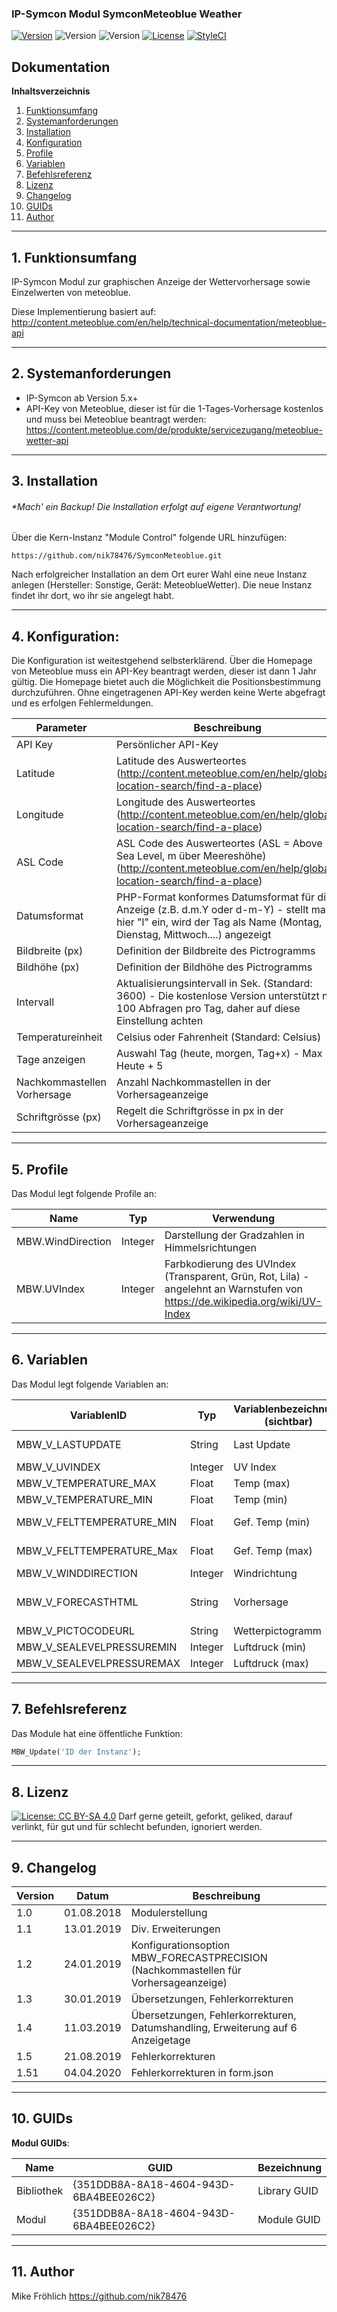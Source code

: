 ### IP-Symcon Modul SymconMeteoblue Weather

[![Version](https://img.shields.io/badge/Symcon_Version-5.0-red.svg)](https://www.symcon.de/service/dokumentation/entwicklerbereich/sdk-tools/sdk-php/)
![Version](https://img.shields.io/badge/Modul_Version-1.0-blue.svg)
![Version](https://img.shields.io/badge/Code-PHP-blue.svg)
[![License](https://img.shields.io/badge/License-CC%20BY--NC--SA%204.0-green.svg)](https://creativecommons.org/licenses/by-nc-sa/4.0/)
[![StyleCI](https://github.styleci.io/repos/136796530/shield?branch=master)](https://github.styleci.io/repos/136796530)

## Dokumentation

**Inhaltsverzeichnis**

1. [Funktionsumfang](#1-funktionsumfang) 
2. [Systemanforderungen](#2-systemanforderungen)
3. [Installation](#3-installation)
4. [Konfiguration](#4-konfiguration)
5. [Profile](#5-profile)
6. [Variablen](#6-variablen)
7. [Befehlsreferenz](#7-befehlsreferenz)
8. [Lizenz](#8-lizenz) 
9. [Changelog](#9-changelog) 
10. [GUIDs](#10-GUIDs) 
11. [Author](#11-author) 

---
## 1. Funktionsumfang

IP-Symcon Modul zur graphischen Anzeige der Wettervorhersage
sowie Einzelwerten von meteoblue.

Diese Implementierung basiert auf:
http://content.meteoblue.com/en/help/technical-documentation/meteoblue-api 

---
## 2. Systemanforderungen
- IP-Symcon ab Version 5.x+
- API-Key von Meteoblue, dieser ist für die 1-Tages-Vorhersage kostenlos und
  muss bei Meteoblue beantragt werden: 
  https://content.meteoblue.com/de/produkte/servicezugang/meteoblue-wetter-api

---
## 3. Installation
###### **Mach' ein Backup! Die Installation erfolgt auf eigene Verantwortung!*

Über die Kern-Instanz "Module Control" folgende URL hinzufügen:

`https://github.com/nik78476/SymconMeteoblue.git`

Nach erfolgreicher Installation an dem Ort eurer Wahl eine neue Instanz
anlegen (Hersteller: Sonstige, Gerät: MeteoblueWetter). 
Die neue Instanz findet ihr dort, wo ihr sie angelegt habt.

---
## 4. Konfiguration:

Die Konfiguration ist weitestgehend selbsterklärend. Über die Homepage von Meteoblue
muss ein API-Key beantragt werden, dieser ist dann 1 Jahr gültig. Die Homepage bietet
auch die Möglichkeit die Positionsbestimmung durchzuführen. Ohne eingetragenen API-Key
werden keine Werte abgefragt und es erfolgen Fehlermeldungen.


Parameter | Beschreibung
------ | ---------------------------------
API Key | Persönlicher API-Key
Latitude | Latitude des Auswerteortes (http://content.meteoblue.com/en/help/global-location-search/find-a-place)
Longitude | Longitude des Auswerteortes (http://content.meteoblue.com/en/help/global-location-search/find-a-place)
ASL Code | ASL Code des Auswerteortes (ASL = Above Sea Level, m über Meereshöhe) (http://content.meteoblue.com/en/help/global-location-search/find-a-place)
Datumsformat | PHP-Format konformes Datumsformat für die Anzeige (z.B. d.m.Y oder d-m-Y) - stellt man hier "l" ein, wird der Tag als Name (Montag, Dienstag, Mittwoch....) angezeigt
Bildbreite (px) | Definition der Bildbreite des Pictrogramms
Bildhöhe (px) | Definition der Bildhöhe des Pictrogramms
Intervall | Aktualisierungsintervall in Sek. (Standard: 3600) - Die kostenlose Version unterstützt nur 100 Abfragen pro Tag, daher auf diese Einstellung achten
Temperatureinheit | Celsius oder Fahrenheit (Standard: Celsius)
Tage anzeigen | Auswahl Tag (heute, morgen, Tag+x) - Max Heute + 5
Nachkommastellen Vorhersage | Anzahl Nachkommastellen in der Vorhersageanzeige
Schriftgrösse (px) | Regelt die Schriftgrösse in px in der Vorhersageanzeige

---
## 5. Profile

Das Modul legt folgende Profile an:

Name | Typ | Verwendung
------ | ------ | ---------------------------------
MBW.WindDirection | Integer | Darstellung der Gradzahlen in Himmelsrichtungen
MBW.UVIndex | Integer | Farbkodierung des UVIndex (Transparent, Grün, Rot, Lila) - angelehnt an Warnstufen von https://de.wikipedia.org/wiki/UV-Index

---
## 6. Variablen

Das Modul legt folgende Variablen an:

VariablenID | Typ | Variablenbezeichnung (sichtbar) | Profil| Beschreibung
------ | ------ |------|------ | ---------------------------------
MBW_V_LASTUPDATE|String | Last Update | | Letzte Datenaktualisierung
MBW_V_UVINDEX|Integer | UV Index | MBW.UVIndex| UV Index
MBW_V_TEMPERATURE_MAX|Float | Temp (max) | ~Temperature | Maximale Temperatur 
MBW_V_TEMPERATURE_MIN|Float | Temp (min) | ~Temperature | Minimale Temperatur 
MBW_V_FELTTEMPERATURE_MIN|Float | Gef. Temp (min) | ~Temperature | Gefühlte Minimaltemperatur 
MBW_V_FELTTEMPERATURE_Max|Float | Gef. Temp (max) | ~Temperature | Gefühlte Maximaltemperatur 
MBW_V_WINDDIRECTION|Integer | Windrichtung | MBW.WindDirection | Windrichtung 
MBW_V_FORECASTHTML|String|Vorhersage|~HTMLBox|Vorhersagedarstellung HTML für Anz. Tage aus den Parametern
MBW_V_PICTOCODEURL|String|Wetterpictogramm|~HTMLBox|Wetterpictogramm
MBW_V_SEALEVELPRESSUREMIN|Integer|Luftdruck (min)| |Luftdruck min. in hPa
MBW_V_SEALEVELPRESSUREMAX|Integer|Luftdruck (max)| |Luftdruck max. in hPa
       

---
## 7. Befehlsreferenz

Das Module hat eine öffentliche Funktion: 
```php
MBW_Update('ID der Instanz');
```
---
## 8. Lizenz

[![License: CC BY-SA 4.0](https://img.shields.io/badge/License-CC%20BY--SA%204.0-lightgrey.svg)](https://creativecommons.org/licenses/by-sa/4.0/)
Darf gerne geteilt, geforkt, geliked, darauf verlinkt, für gut und für schlecht befunden, ignoriert werden.

---
## 9. Changelog

Version     | Datum      | Beschreibung
----------- | -----------| -------------------
1.0        | 01.08.2018 | Modulerstellung
1.1        | 13.01.2019 | Div. Erweiterungen
1.2        | 24.01.2019 | Konfigurationsoption MBW_FORECASTPRECISION (Nachkommastellen für Vorhersageanzeige)
1.3        | 30.01.2019 | Übersetzungen, Fehlerkorrekturen
1.4        | 11.03.2019 | Übersetzungen, Fehlerkorrekturen, Datumshandling, Erweiterung auf 6 Anzeigetage
1.5        | 21.08.2019 | Fehlerkorrekturen
1.51       | 04.04.2020 | Fehlerkorrekturen in form.json


---
## 10. GUIDs

__Modul GUIDs__:

 Name       | GUID                                   | Bezeichnung  |
------------| -------------------------------------- | -------------|
Bibliothek  | {351DDB8A-8A18-4604-943D-6BA4BEE026C2} | Library GUID |
Modul       | {351DDB8A-8A18-4604-943D-6BA4BEE026C2} | Module GUID  |

---
## 11. Author

Mike Fröhlich
https://github.com/nik78476
